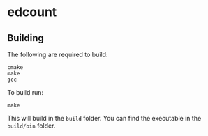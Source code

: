 # edcount

## Building

The following are required to build:
```
cmake
make
gcc
```

To build run:
```
make
```
This will build in the `build` folder. You can find the executable in the
`build/bin` folder.
